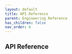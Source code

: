 ```yaml
---
layout: default
title: API Reference
parent: Engineering Reference
has_children: false
nav_order: 6
---
```


## API Reference
